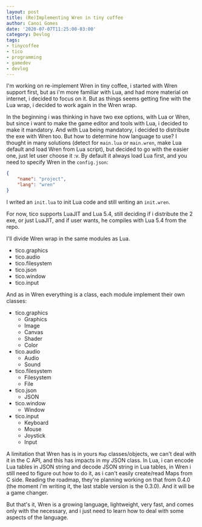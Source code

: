 ```yaml
---
layout: post
title: (Re)Implementing Wren in tiny coffee
author: Canoi Gomes
date: '2020-07-07T11:25:00-03:00'
category: Devlog
tags:
- tinycoffee
- tico
- programming
- gamedev
- devlog
---
```


I'm working on re-implement Wren in tiny coffee, i started with Wren support first, but as i'm more familiar with Lua, and had more material on internet, i decided to focus on it. But as things seems getting fine with the Lua wrap, i decided to work again in the Wren wrap.

In the beginning i was thinking in have two exe options, with Lua or Wren, but since i want to make the game editor and tools with Lua, i decided to make it mandatory. And with Lua being mandatory, i decided to distribute the exe with Wren too. But how to determine how language to use? I thought in many solutions (detect for `main.lua` or `main.wren`, make Lua default and load Wren from Lua script), but decided to go with the easier one, just let user choose it :v. By default it always load Lua first, and you need to specify Wren in the `config.json`:

```json
{
	"name": "project",
	"lang": "wren"
}
```

I writed an `init.lua` to init Lua code and still writing an `init.wren`.

For now, tico supports LuaJIT and Lua 5.4, still deciding if i distribute the 2 exe, or just LuaJIT, and if user wants, he compiles with Lua 5.4 from the repo.

I'll divide Wren wrap in the same modules as Lua.

- tico.graphics
- tico.audio
- tico.filesystem
- tico.json
- tico.window
- tico.input

And as in Wren everything is a class, each module implement their own classes:

- tico.graphics
	- Graphics
	- Image
	- Canvas
	- Shader
	- Color
- tico.audio
	- Audio
	- Sound
- tico.filesystem
	- Filesystem
	- File
- tico.json
	- JSON
- tico.window
	- Window
- tico.input
	- Keyboard
	- Mouse
	- Joystick
	- Input
	
A limitation that Wren has is in yours `Map` classes/objects, we can't deal with it in the C API, and this has impacts in my JSON class. In Lua, i can encode Lua tables in JSON string and decode JSON string in Lua tables, in Wren i still need to figure out how to do it, as i can't easily create/read Maps from C side. Reading the roadmap, they're planning working on that from 0.4.0 (the moment i'm writing it, the last stable version is the 0.3.0). And it will be a game changer.

But that's it, Wren is a growing language, lightweight, very fast, and comes only with the necessary, and i just need to learn how to deal with some aspects of the language.
